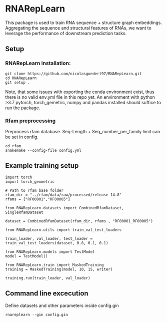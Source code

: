 # RNARepLearn
This package is used to train RNA sequence + structure graph embeddings. Aggregating the sequence and structural features of RNAs, we want to leverage the performance of downstream prediction tasks.

## Setup
### RNARepLearn installation:
``` 
git clone https://github.com/nicolasgoedert97/RNARepLearn.git
cd RNARepLearn
git setup .
``` 
Note, that some issues with exporting the conda environment exist, thus there is no valid env.yml file in this repo yet. An environment with python >3.7 pytorch, torch_gemetric, numpy and pandas installed should suffice to run the package.

### Rfam preprocessing
Preprocess rfam database. Seq-Length + Seq_number_per_family limit can be set in config.
``` 
cd rfam
snakemake --config-file config.yml
``` 

## Example training setup
``` 
import torch
import torch_geometric

# Path to rfam base folder
rfam_dir = "../rfam/data/raw/processed/release-14.8"
rfams = ["RF00001","RF00005"]

from RNARepLearn.datasets import CombinedRfamDataset, SingleRfamDataset

dataset = CombinedRfamDataset(rfam_dir, rfams , "RF00001_RF00005")

from RNARepLearn.utils import train_val_test_loaders

train_loader, val_loader, test_loader = train_val_test_loaders(dataset, 0.8, 0.1, 0.1)

from RNARepLearn.models import TestModel
model = TestModel()

from RNARepLearn.train import MaskedTraining
training = MaskedTraining(model, 10, 15, writer)

training.run(train_loader, val_loader)
``` 
## Command line excecution
Define datasets and other parameters inside config.gin
``` 
rnareplearn --gin config.gin
``` 
